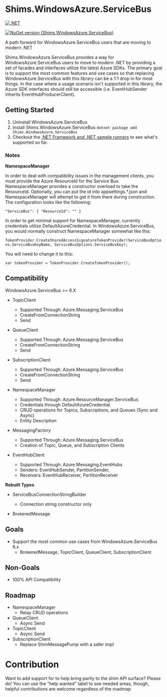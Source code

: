 # Shims.WindowsAzure.ServiceBus

[![.NET](https://github.com/zoeysaurusrex/Shims.WindowsAzure.ServiceBus/actions/workflows/dotnet.yml/badge.svg)](https://github.com/zoeysaurusrex/Shims.WindowsAzure.ServiceBus/actions/workflows/dotnet.yml)

[![NuGet version (Shims.WindowsAzure.ServiceBus)](https://img.shields.io/nuget/v/Shims.WindowsAzure.ServiceBus.svg?style=flat-square)](https://www.nuget.org/packages/Shims.WindowsAzure.ServiceBus/)


A path forward for WindowsAzure.ServiceBus users that are moving to modern .NET

Shims.WindowsAzure.ServiceBus provides a way for WindowsAzure.ServiceBus users to move to modern .NET by providing a set of facades and interfaces utilize the latest Azure SDKs. The primary goal is to support the most common features and use cases so that replacing WindowsAzure.ServiceBus with this library can be a 1:1 drop in for most things. In the case where a usage scenario isn't supported in this library, the Azure SDK interfaces should still be accessible (i.e. EventHubSender inherits EventHubProducerClient).

## Getting Started

1. Uninstall WindowsAzure.ServiceBus
2. Install Shims.WindowsAzure.ServiceBus `dotnet package add Shims.WindowsAzure.ServiceBus`
3. Checkout the [.NET Framework and .NET sample runners](https://github.com/zoeysaurusrex/WindowsAzure.ServiceBus.Shims/blob/main/samples/WindowsAzure.ServiceBus.Net.Runner/Program.cs) to see what's supported so far.

### Notes

**NamespaceManager**

In order to deal with compatibility issues in the management clients, you must provide the Azure ResourceId for the Service Bus. NamespaceManager provides a constructor overload to take the ResourceId. Optionally, you can put the id into appsettings.*.json and NamespaceManager will attempt to get it from there during construction. The configuration looks like the following:

`
"ServiceBus": {
        "ResourceId": ""
}
`

In order to get minimal support for NamespaceManager, currently credentials utilize DefaultAzureCredential. In WindowsAzure.ServiceBus, you would normally construct NamespaceManager somewhat like this:

`
TokenProvider.CreateSharedAccessSignatureTokenProvider(ServiceBusOptions.ServiceBusKeyName, ServiceBusOptions.ServiceBusKey);
`

You will need to change it to this:

`
var tokenProvider = TokenProvider.CreateTokenProvider();
`


## Compatibility

WindowsAzure.ServiceBus >= 6.X
- TopicClient
  - Supported Through: Azure.Messaging.ServiceBus
  - CreateFromConnectionString
  - Send
  
- QueueClient
  - Supported Through: Azure.Messaging.ServiceBus
  - CreateFromConnectionString
  - Send
  
- SubscriptionClient
  - Supported Through: Azure.Messaging.ServiceBus
  - CreateFromConnectionString
  - Send
  
- NamespaceManager
  - Supported Through: Azure.ResourceManager.ServiceBus
  - Credentials through DefaultAzureCredential
  - CRUD operations for Topics, Subscriptions, and Queues (Sync and Async)
  - Entity Description
  
- MessagingFactory
  - Supported Through: Azure.Messaging.ServiceBus
  - Creation of Topic, Queue, and Subscription Clients

- EventHubClient
  - Supported Through: Azure.Messaging.EventHubs
  - Senders: EventHubSender, PartitionSender, 
  - Receivers: EventHubReceiver, PartitionReceiver

**Rebuilt Types**

- ServiceBusConnectionStringBuilder
  - Connection string constructor only
  
- BrokeredMessage


## Goals

- Support the most common use cases from WindowsAzure.ServiceBus 6.x
  - BrokeredMessage, TopicClient, QueueClient, SubscriptionClient 

## Non-Goals

- 100% API Compatibility


## Roadmap

- NamespaceManager
  - Relay CRUD operations
- QueueClient
  - Async Send
- TopicClient
  - Async Send
- SubscriptionClient
  - Replace ShimMessagePump with a safer impl


# Contribution

Want to add support for to help bring parity to the shim API surface? Please do! You can use the "help wanted" label to see needed areas, though, helpful contributions are welcome regardless of the roadmap
